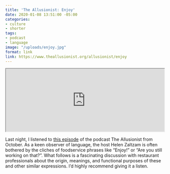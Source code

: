 ```yaml
---
title: 'The Allusionist: Enjoy'
date: 2020-01-08 13:51:00 -05:00
categories:
- culture
- shorter
tags:
- podcast
- language
image: "/uploads/enjoy.jpg"
format: link
link: https://www.theallusionist.org/allusionist/enjoy
---
```


<iframe  scrolling="no" src="https://play.prx.org/e?uf=http:%2F%2Ffeeds.theallusionist.org%2FAllusionist&ge=prx_195_12c20bab-7dc1-4891-ab88-3db135d4e9ad&wmode=opaque" height="200" width="100%"></iframe>

Last night, I listened to [this episode](https://www.theallusionist.org/allusionist/enjoy) of the podcast The Allusionist from October. As a keen observer of language, the host Helen Zaltzam is often bothered by the cliches of foodservice phrases like “Enjoy!” or “Are you still working on that?”. What follows is a fascinating discussion with restaurant professionals about the origin, meanings, and functional purposes of these and other similar expressions. I’d highly recommend giving it a listen.